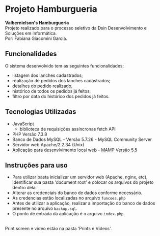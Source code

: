 # Projeto Hamburgueria
**Valbernielson's Hamburgueria**
<br>
Projeto realizado para o processo seletivo da Dsin Desenvolvimento e Soluções em Informática.<br>
Por: Fabiana Giacomini Garcia.

## Funcionalidades
O sistema desenvolvido tem as seguintes funcionalidades:
- listagem dos lanches cadastrados;
- realização de pedidos dos lanches cadastrados;
- detalhes do pedido realizado;
- histórico de todos os pedidos já feitos;
- filtro por data do histórico dos pedidos já feitos.

## Tecnologias Utilizadas
- JavaScript
  - biblioteca de requisições assíncronas fetch API
- PHP Versão 7.3.8
- Banco de Dados MySQL - Versão 5.7.26 - MySQL Community Server 
- Servidor web Apache/2.2.34 (Unix)
- Aplicação para desenvlvimento local web - [MAMP Versão 5.5](https://www.mamp.info/en/)

## Instruções para uso
- Para utilizar basta inicializar um servidor web (Apache, nginx, etc), identificar sua pasta 'document root' e colocar os arquivos do projeto dentro dela.<br>
- Alterar as credenciais do banco de dados conforme necessário.<br>
- As credencias estão localizadas no arquivo `funcoes.php`<br>
- Antes de utilizar a aplicação, realizar a importação do banco de dados presente no arquivo `backup.sql`.<br>
- O ponto de entrada da aplicação é o arquivo `index.php`.
<br>
Print screen e video estão na pasta 'Prints e Videos'.
